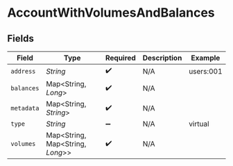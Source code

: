 # AccountWithVolumesAndBalances


## Fields

| Field                            | Type                             | Required                         | Description                      | Example                          |
| -------------------------------- | -------------------------------- | -------------------------------- | -------------------------------- | -------------------------------- |
| `address`                        | *String*                         | :heavy_check_mark:               | N/A                              | users:001                        |
| `balances`                       | Map<String, *Long*>              | :heavy_check_mark:               | N/A                              |                                  |
| `metadata`                       | Map<String, *String*>            | :heavy_check_mark:               | N/A                              |                                  |
| `type`                           | *String*                         | :heavy_minus_sign:               | N/A                              | virtual                          |
| `volumes`                        | Map<String, Map<String, *Long*>> | :heavy_check_mark:               | N/A                              |                                  |